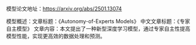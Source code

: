 模型论文地址：https://arxiv.org/abs/2501.13074

模型概述：文章标题：《Autonomy-of-Experts Models》
中文文章标题：《专家自主模型》
文章内容：本文提出了一种新型深度学习模型，通过专家自主性提高模型性能，实现更高效的数据处理和预测。
